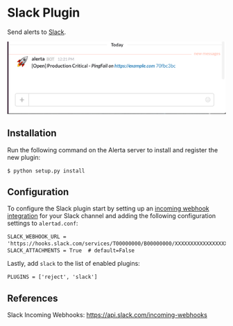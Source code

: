 Slack Plugin
============

Send alerts to [Slack](https://slack.com/).

![Slack Message](./images/alerta-slack-plugin.png)

Installation
------------

Run the following command on the Alerta server to install and register the new plugin:

    $ python setup.py install


Configuration
-------------

To configure the Slack plugin start by setting up an
[incoming webhook integration](https://my.slack.com/services/new/incoming-webhook/)
for your Slack channel and adding the following configuration settings to `alertad.conf`:

```
SLACK_WEBHOOK_URL = 'https://hooks.slack.com/services/T00000000/B00000000/XXXXXXXXXXXXXXXXXXXXXXXX'
SLACK_ATTACHMENTS = True  # default=False
```

Lastly, add `slack` to the list of enabled plugins:

```
PLUGINS = ['reject', 'slack']
```

References
----------

Slack Incoming Webhooks: https://api.slack.com/incoming-webhooks
